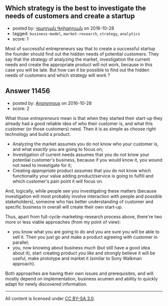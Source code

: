 ## Which strategy is the best to investigate the needs of customers and create a startup

- posted by: [Վարդան Գրիգորյան](https://stackexchange.com/users/2123647/user11796) on 2016-10-28
- tagged: `business-model`, `market-research`, `strategy`, `analytics`
- score: 1

Most of successful entrepreneurs say that to create a successful startup the founder should find out the hidden needs of potential customers. They say that the strategy of analyzing the market, investigation the current needs and create the appropriate product will not work, because in this case you will be late. But how can it be possible to find out the hidden needs of customers and which strategy will work ?


## Answer 11456

- posted by: [Anonymous](https://stackexchange.com/users/1584111/anonymous) on 2016-10-28
- score: 2

What those *entrepreneurs* mean is that when they started their start-up they already had a good reliable idea of who their customer is, and what this customer (or those customers) need. Then it is as simple as choose right technology and build a product.

- Analyzing the market assumes you do not know who your customer is, and what *exactly* you are going to focus on;
- Investigation of current needs assumes that you do not know your potential customer's business, because if you would know it, you wound not need to investigate for it;
- Creating *appropriate* product assumes that you do not know which functionality your value adding product/service is going to fulfill and which customer's pain point it will focus on.

And, logically, while people see you investigating these matters (because investigation will most probably involve interaction with people and possible stakeholders), someone who has better understanding of customer and specific business in overall will create their own start-up.

Thus, apart from full-cycle-marketing-research process above, there're two more or less viable approaches (from my point of view):

- you know what you are going to do and you are sure you will be able to sell it. Then you just go and make a product agreeing with customer in parallel;
- you, now knowing about business *much* (but still have a good idea about it), start creating product *you like* and strongly believe it will be useful, make prototype and market it (similar to Sony Walkman approach).

Both approaches are having their own issues and prerequisites, and will mostly depend on implementation, business acumen and ability to quickly adapt for newly discovered information.



---

All content is licensed under [CC BY-SA 3.0](https://creativecommons.org/licenses/by-sa/3.0/).
